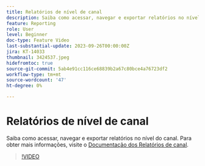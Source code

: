 ```yaml
---
title: Relatórios de nível de canal
description: Saiba como acessar, navegar e exportar relatórios no nível do canal.
feature: Reporting
role: User
level: Beginner
doc-type: Feature Video
last-substantial-update: 2023-09-26T00:00:00Z
jira: KT-14033
thumbnail: 3424537.jpeg
hidefromtoc: true
source-git-commit: 5ab4e91cc116ce68839b2a67c80bce4a76723df2
workflow-type: tm+mt
source-wordcount: '47'
ht-degree: 0%

---
```



# Relatórios de nível de canal

Saiba como acessar, navegar e exportar relatórios no nível do canal. Para obter mais informações, visite o [Documentação dos Relatórios de canal](https://experienceleague.adobe.com/docs/journey-optimizer/using/reporting/channel-report/channel-report.html).

>[!VIDEO](https://video.tv.adobe.com/v/3424537/?learn=on)
